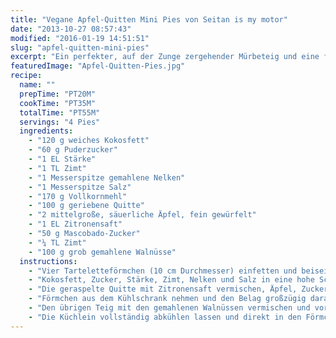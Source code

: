 ```yaml
---
title: "Vegane Apfel-Quitten Mini Pies von Seitan is my motor"
date: "2013-10-27 08:57:43"
modified: "2016-01-19 14:51:51"
slug: "apfel-quitten-mini-pies"
excerpt: "Ein perfekter, auf der Zunge zergehender Mürbeteig und eine fruchtig, aromatische Füllung aus Quitten und Äpfeln machen diese Mini-Pies zum besonderen Herbstnachtisch. Ein köstliches Rezept von der tollen Bloggerin und passionierten Bäckerin Mihl von Seitan is my motor!"
featuredImage: "Apfel-Quitten-Pies.jpg"
recipe:
  name: ""
  prepTime: "PT20M"
  cookTime: "PT35M"
  totalTime: "PT55M"
  servings: "4 Pies"
  ingredients:
    - "120 g weiches Kokosfett"
    - "60 g Puderzucker"
    - "1 EL Stärke"
    - "1 TL Zimt"
    - "1 Messerspitze gemahlene Nelken"
    - "1 Messerspitze Salz"
    - "170 g Vollkornmehl"
    - "100 g geriebene Quitte"
    - "2 mittelgroße, säuerliche Äpfel, fein gewürfelt"
    - "1 EL Zitronensaft"
    - "50 g Mascobado-Zucker"
    - "¼ TL Zimt"
    - "100 g grob gemahlene Walnüsse"
  instructions:
    - "Vier Tarteletteförmchen (10 cm Durchmesser) einfetten und beiseite stellen. Ofen auf 180°C vorheizen."
    - "Kokosfett, Zucker, Stärke, Zimt, Nelken und Salz in eine hohe Schüssel geben und schaumig schlagen. Dann das Mehl dazugeben und zu einer krümeligen Masse verarbeiten. Fünf Kugeln formen. Eine Kugel für die Streusel beiseite legen. Mit den anderen Kugeln die Böden und Ränder der Förmchen auskleiden. In den Kühlschrank stellen."
    - "Die geraspelte Quitte mit Zitronensaft vermischen, Äpfel, Zucker und Zimt unterrühren."
    - "Förmchen aus dem Kühlschrank nehmen und den Belag großzügig darauf verteilen."
    - "Den übrigen Teig mit den gemahlenen Walnüssen vermischen und vorsichtig auf den Pies verteilen. Etwas andrücken. In den Ofen geben und ca. 35-40 Minuten backen."
    - "Die Küchlein vollständig abkühlen lassen und direkt in den Förmchen servieren oder die Böden sehr vorsichtig mit einer Gabel lösen und herausnehmen."
---
```


